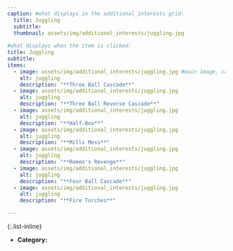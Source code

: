 ```yaml
---
caption: #what displays in the additional_interests grid:
  title: Juggling
  subtitle:
  thumbnail: assets/img/additional_interests/juggling.jpg
  
#what displays when the item is clicked:
title: Juggling
subtitle:
items:
  - image: assets/img/additional_interests/juggling.jpg #main image, can be a link or a file in assets/img/portfolio
    alt: juggling
    description: "**Three Ball Cascade**"
  - image: assets/img/additional_interests/juggling.jpg
    alt: juggling
    description: "**Three Ball Reverse Cascade**"
  - image: assets/img/additional_interests/juggling.jpg
    alt: juggling
    description: "**Half-Box**"
  - image: assets/img/additional_interests/juggling.jpg
    alt: juggling
    description: "**Mills Mess**"
  - image: assets/img/additional_interests/juggling.jpg
    alt: juggling
    description: "**Romeo's Revenge**"
  - image: assets/img/additional_interests/juggling.jpg
    alt: juggling
    description: "**Four Ball Cascade**"
  - image: assets/img/additional_interests/juggling.jpg
    alt: juggling
    description: "**Fire Torches**"

---
```




{:.list-inline} 
- **Category:**